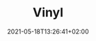 ---
title: "Vinyl"
date: 2021-05-18T13:26:41+02:00
draft: false
description: "Vinyl collection of Amar Tabakovic."
layout: "vinyl"
---